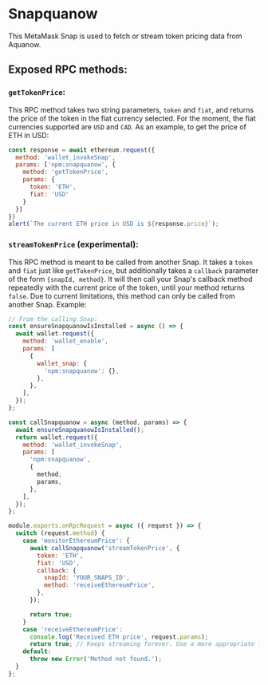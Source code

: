 # Snapquanow

This MetaMask Snap is used to fetch or stream token pricing data from Aquanow.

## Exposed RPC methods:

### `getTokenPrice`:
This RPC method takes two string parameters, `token` and `fiat`, and returns the price of the token in the fiat currency selected. For the moment, the fiat currencies supported are `USD` and `CAD`. As an example, to get the price of ETH in USD:

```js
const response = await ethereum.request({
  method: 'wallet_invokeSnap',
  params: ['npm:snapquanow', {
    method: 'getTokenPrice',
    params: {
      token: 'ETH',
      fiat: 'USD'
    }
  }]
})
alert(`The current ETH price in USD is ${response.price}`);
```

### `streamTokenPrice` (experimental):
This RPC method is meant to be called from another Snap. It takes a `token` and `fiat` just like `getTokenPrice`, but additionally takes a `callback` parameter of the form `{snapId, method}`. It will then call your Snap's callback method repeatedly with the current price of the token, until your method returns `false`. Due to current limitations, this method can only be called from another Snap. Example:

```js
// From the calling Snap:
const ensureSnapquanowIsInstalled = async () => {
  await wallet.request({
    method: 'wallet_enable',
    params: [
      {
        wallet_snap: {
          'npm:snapquanow': {},
        },
      },
    ],
  });
};

const callSnapquanow = async (method, params) => {
  await ensureSnapquanowIsInstalled();
  return wallet.request({
    method: 'wallet_invokeSnap',
    params: [
      'npm:snapquanow',
      {
        method,
        params,
      },
    ],
  });
};

module.exports.onRpcRequest = async ({ request }) => {
  switch (request.method) {
    case 'monitorEthereumPrice': {
      await callSnapquanow('streamTokenPrice', {
        token: 'ETH',
        fiat: 'USD',
        callback: {
          snapId: 'YOUR_SNAPS_ID',
          method: 'receiveEthereumPrice',
        },
      });

      return true;
    }
    case 'receiveEthereumPrice':
      console.log('Received ETH price', request.params);
      return true; // Keeps streaming forever. Use a more appropriate logic to decide when to stop streaming
    default:
      throw new Error('Method not found.');
  }
};
```